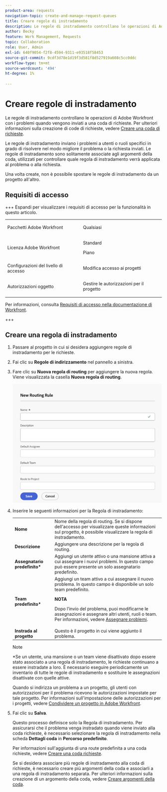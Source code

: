 ```yaml
---
product-area: requests
navigation-topic: create-and-manage-request-queues
title: Creare regole di instradamento
description: Le regole di instradamento controllano le operazioni di Adobe Workfront con i problemi quando vengono inviati a una coda di richieste.
author: Becky
feature: Work Management, Requests
topic: Collaboration
role: User, Admin
exl-id: 640f9054-f2f8-4594-9311-e93518f58453
source-git-commit: 9cdf3d78e1d19f3d581f8d527919a608c5cc0ddc
workflow-type: tm+mt
source-wordcount: '494'
ht-degree: 1%

---
```


# Creare regole di instradamento

<!-- Audited: 12/2023 -->

Le regole di instradamento controllano le operazioni di Adobe Workfront con i problemi quando vengono inviati a una coda di richieste. Per ulteriori informazioni sulla creazione di code di richieste, vedere [Creare una coda di richieste](../../../manage-work/requests/create-and-manage-request-queues/create-request-queue.md).

Le regole di instradamento inviano i problemi a utenti o ruoli specifici in grado di risolvere nel modo migliore il problema o la richiesta inviati. Le regole di instradamento sono solitamente associate agli argomenti della coda, utilizzati per controllare quale regola di instradamento verrà applicata al problema o alla richiesta.

Una volta create, non è possibile spostare le regole di instradamento da un progetto all&#39;altro.

## Requisiti di accesso

+++ Espandi per visualizzare i requisiti di accesso per la funzionalità in questo articolo.

<table style="table-layout:auto"> 
 <col> 
 <col> 
 <tbody> 
  <tr> 
   <td role="rowheader"><p>Pacchetti Adobe Workfront</p></td> 
   <td> <p>Qualsiasi </p> </td> 
  </tr> 
  <tr> 
   <td role="rowheader">Licenza Adobe Workfront</td> 
   <td> <p>Standard</p> 
   <p>Piano</p> </td> 
  </tr> 
  <tr> 
   <td role="rowheader">Configurazioni del livello di accesso</td> 
   <td> <p>Modifica accesso ai progetti</p> </td> 
  </tr> 
  <tr> 
   <td role="rowheader">Autorizzazioni oggetto</td> 
   <td> <p> Gestire le autorizzazioni per il progetto</p> </td> 
  </tr> 
 </tbody> 
</table>

Per informazioni, consulta [Requisiti di accesso nella documentazione di Workfront](/help/quicksilver/administration-and-setup/add-users/access-levels-and-object-permissions/access-level-requirements-in-documentation.md).

+++

## Creare una regola di instradamento

1. Passare al progetto in cui si desidera aggiungere regole di instradamento per le richieste.
1. Fai clic su **Regole di indirizzamento** nel pannello a sinistra.
1. Fare clic su **Nuova regola di routing** per aggiungere la nuova regola. Viene visualizzata la casella **Nuova regola di routing**.

   ![Casella Nuova regola di routing](assets/new-routing-rule-box.png)
1. Inserire le seguenti informazioni per la Regola di instradamento:

   <table style="table-layout:auto"> 
    <col> 
    <col> 
    <thead> 
     </thead> 
    <tbody> 
     <tr> 
      <td role="rowheader"><strong>Nome</strong> </td> 
      <td>Nome della regola di routing. Se si dispone dell'accesso per visualizzare queste informazioni sul progetto, è possibile visualizzare la regola di instradamento.</td> 
     </tr> 
     <tr> 
      <td role="rowheader"><strong>Descrizione</strong> </td> 
      <td>Aggiungere una descrizione per la regola di routing.</td> 
     </tr> 
     <tr> 
      <td role="rowheader"><strong>Assegnatario predefinito*</strong> </td> 
      <td>Aggiungi un utente attivo o una mansione attiva a cui assegnare i nuovi problemi. In questo campo può essere presente un solo assegnatario predefinito. </td> 
     </tr> 
     <tr> 
      <td role="rowheader"><strong>Team predefinito*</strong> </td> 
      <td>Aggiungi un team attivo a cui assegnare il nuovo problema. In questo campo è disponibile un solo team predefinito.

   <p><b>NOTA</b></p>

   Dopo l’invio del problema, puoi modificarne le assegnazioni e assegnare altri utenti, ruoli o team. Per informazioni, vedere <a href="../../../manage-work/issues/manage-issues/assign-issues.md">Assegnare problemi</a>.

   </td> 
     </tr> 
     <tr> 
      <td role="rowheader"><strong>Instrada al progetto</strong> </td> 
      <td>Questo è il progetto in cui viene aggiunto il problema.</td> 
     </tr> 
    </tbody> 
   </table>

   >[!NOTE]
   >
   >*Se un utente, una mansione o un team viene disattivato dopo essere stato associato a una regola di instradamento, le richieste continuano a essere instradate a loro. È necessario eseguire periodicamente un inventario di tutte le regole di instradamento e sostituire le assegnazioni disattivate con quelle attive.

   Quando si indirizza un problema a un progetto, gli utenti con autorizzazioni per il problema ricevono le autorizzazioni impostate per tale progetto. Per informazioni sull&#39;impostazione delle autorizzazioni per i progetti, vedere [Condividere un progetto in Adobe Workfront](../../../workfront-basics/grant-and-request-access-to-objects/share-a-project.md).

1. Fai clic su **Salva**.

   Questo processo definisce solo la Regola di instradamento. Per assicurarsi che il problema venga instradato quando viene inviato alla coda richieste, è necessario selezionare la regola di instradamento nella scheda **Dettagli coda** in **Percorso predefinito**.

   Per informazioni sull&#39;aggiunta di una route predefinita a una coda richieste, vedere [Creare una coda richieste](../../../manage-work/requests/create-and-manage-request-queues/create-request-queue.md).

   Se si desidera associare più regole di instradamento alla coda di richieste, è necessario creare più argomenti della coda e associarli a una regola di instradamento separata. Per ulteriori informazioni sulla creazione di un argomento della coda, vedere [Creare argomenti della coda](../../../manage-work/requests/create-and-manage-request-queues/create-queue-topics.md).
